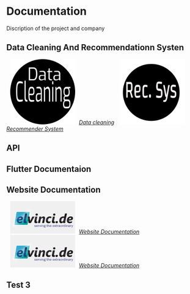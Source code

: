 # Documentation 

Discription of the project and company 

## Data Cleaning And  Recommendationn Systen 

<!--<img src='./images/dataclean.jpg' alt.../> -->

<p float="center">

[<img src="./images/dataclean2.png" width="170"  hspace="10" title="Data Cleaning" /><em>Data cleaning</em>](./pages/dataclean.md)
[<img src="./images/recsys.png" width="170"  hspace="10" title="Recommender System"/><em>Recommender  System</em>](./pages/recommendersystem.md)
 
</p>

## API

## Flutter Documentaion

## Website Documentation

<p float="center">

[<img src="./images/elvinci_logo_1.png" width="170"  hspace="10" title="Website Documentation" /><em>Website Documentation</em>](./pages/website.md)
[<img src="./images/elvinci_logo_1.png" width="170"  hspace="10" title="Website Documentation"/><em>Website Documentation</em>](./pages/website.md)
 
</p>

## Test 3